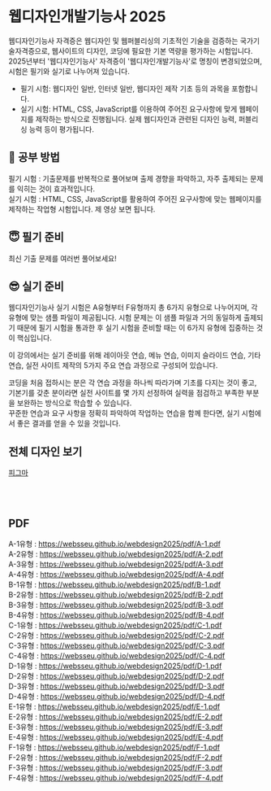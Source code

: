 # 웹디자인개발기능사 2025

웹디자인기능사 자격증은 웹디자인 및 웹퍼블리싱의 기초적인 기술을 검증하는 국가기술자격증으로, 웹사이트의 디자인, 코딩에 필요한 기본 역량을 평가하는 시험입니다.
2025년부터 '웹디자인기능사' 자격증이 '웹디자인개발기능사'로 명칭이 변경되었으며, 시험은 필기와 실기로 나누어져 있습니다.

- 필기 시험: 웹디자인 일반, 인터넷 일반, 웹디자인 제작 기초 등의 과목을 포함합니다.
- 실기 시험: HTML, CSS, JavaScript를 이용하여 주어진 요구사항에 맞게 웹페이지를 제작하는 방식으로 진행됩니다. 실제 웹디자인과 관련된 디자인 능력, 퍼블리싱 능력 등이 평가됩니다.

## 📕 공부 방법
필기 시험 : 기출문제를 반복적으로 풀어보며 출제 경향을 파악하고, 자주 출제되는 문제를 익히는 것이 효과적입니다.   
실기 시험 : HTML, CSS, JavaScript를 활용하여 주어진 요구사항에 맞는 웹페이지를 제작하는 작업형 시험입니다. 제 영상 보면 됩니다.   

## 😇 필기 준비
최신 기출 문제를 여러번 풀어보세요!

## 😎 실기 준비
웹디자인기능사 실기 시험은 A유형부터 F유형까지 총 6가지 유형으로 나누어지며, 각 유형에 맞는 샘플 파일이 제공됩니다. 시험 문제는 이 샘플 파일과 거의 동일하게 출제되기 때문에 필기 시험을 통과한 후 실기 시험을 준비할 때는 이 6가지 유형에 집중하는 것이 핵심입니다.       

이 강의에서는 실기 준비를 위해 레이아웃 연습, 메뉴 연습, 이미지 슬라이드 연습, 기타 연습, 실전 사이트 제작의 5가지 주요 연습 과정으로 구성되어 있습니다.     

코딩을 처음 접하시는 분은 각 연습 과정을 하나씩 따라가며 기초를 다지는 것이 좋고, 
기본기를 갖춘 분이라면 실전 사이트를 몇 가지 선정하여 실력을 점검하고 부족한 부분을 보완하는 방식으로 학습할 수 있습니다.    
꾸준한 연습과 요구 사항을 정확히 파악하여 작업하는 연습을 함께 한다면, 실기 시험에서 좋은 결과를 얻을 수 있을 것입니다.    

## 전체 디자인 보기
[피그마](https://www.figma.com/design/8onnvYgsYVksIZrIn5RI5g/%EC%9B%B9%EB%94%94%EC%9E%90%EC%9D%B8%EA%B0%9C%EB%B0%9C%EA%B8%B0%EB%8A%A5%EC%82%AC-2025?node-id=0-1&t=0FT1lSJsRIIUnzff-1)

<br><br>
## PDF 
A-1유형 : https://websseu.github.io/webdesign2025/pdf/A-1.pdf    
A-2유형 : https://websseu.github.io/webdesign2025/pdf/A-2.pdf   
A-3유형 : https://websseu.github.io/webdesign2025/pdf/A-3.pdf   
A-4유형 : https://websseu.github.io/webdesign2025/pdf/A-4.pdf   
B-1유형 : https://websseu.github.io/webdesign2025/pdf/B-1.pdf   
B-2유형 : https://websseu.github.io/webdesign2025/pdf/B-2.pdf   
B-3유형 : https://websseu.github.io/webdesign2025/pdf/B-3.pdf   
B-4유형 : https://websseu.github.io/webdesign2025/pdf/B-4.pdf   
C-1유형 : https://websseu.github.io/webdesign2025/pdf/C-1.pdf   
C-2유형 : https://websseu.github.io/webdesign2025/pdf/C-2.pdf   
C-3유형 : https://websseu.github.io/webdesign2025/pdf/C-3.pdf   
C-4유형 : https://websseu.github.io/webdesign2025/pdf/C-4.pdf   
D-1유형 : https://websseu.github.io/webdesign2025/pdf/D-1.pdf   
D-2유형 : https://websseu.github.io/webdesign2025/pdf/D-2.pdf   
D-3유형 : https://websseu.github.io/webdesign2025/pdf/D-3.pdf   
D-4유형 : https://websseu.github.io/webdesign2025/pdf/D-4.pdf   
E-1유형 : https://websseu.github.io/webdesign2025/pdf/E-1.pdf   
E-2유형 : https://websseu.github.io/webdesign2025/pdf/E-2.pdf   
E-3유형 : https://websseu.github.io/webdesign2025/pdf/E-3.pdf   
E-4유형 : https://websseu.github.io/webdesign2025/pdf/E-4.pdf   
F-1유형 : https://websseu.github.io/webdesign2025/pdf/F-1.pdf   
F-2유형 : https://websseu.github.io/webdesign2025/pdf/F-2.pdf    
F-3유형 : https://websseu.github.io/webdesign2025/pdf/F-3.pdf   
F-4유형 : https://websseu.github.io/webdesign2025/pdf/F-4.pdf     

